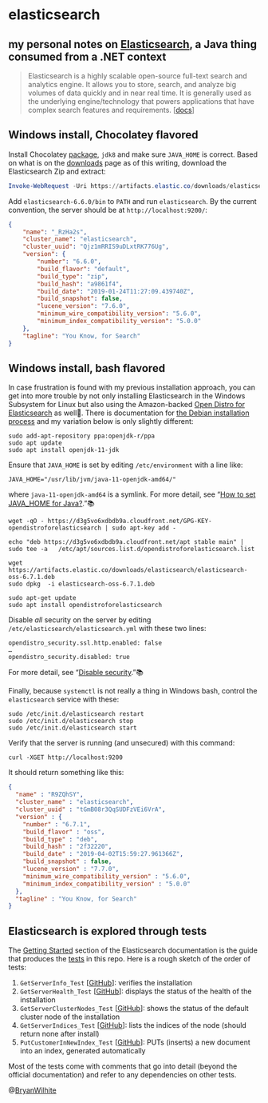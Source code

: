 # elasticsearch

## my personal notes on [Elasticsearch](https://www.elastic.co/), a Java thing consumed from a .NET context

>Elasticsearch is a highly scalable open-source full-text search and analytics engine. It allows you to store, search, and analyze big volumes of data quickly and in near real time. It is generally used as the underlying engine/technology that powers applications that have complex search features and requirements. [[docs](https://www.elastic.co/guide/en/elasticsearch/reference/current/getting-started.html)]

## Windows install, Chocolatey flavored

Install Chocolatey [package](https://chocolatey.org/packages/jdk8), `jdk8` and make sure `JAVA_HOME` is correct. Based on what is on the [downloads](https://www.elastic.co/downloads/elasticsearch) page as of this writing, download the Elasticsearch Zip and extract:

```ps1
Invoke-WebRequest -Uri https://artifacts.elastic.co/downloads/elasticsearch/elasticsearch-6.6.0.zip
```

Add `elasticsearch-6.6.0/bin` to `PATH` and run `elasticsearch`. By the current convention, the server should be at `http://localhost:9200/`:

```json
{
    "name": "_RzHa2s",
    "cluster_name": "elasticsearch",
    "cluster_uuid": "Qjz1mRRIS9uDLxtRK776Ug",
    "version": {
        "number": "6.6.0",
        "build_flavor": "default",
        "build_type": "zip",
        "build_hash": "a9861f4",
        "build_date": "2019-01-24T11:27:09.439740Z",
        "build_snapshot": false,
        "lucene_version": "7.6.0",
        "minimum_wire_compatibility_version": "5.6.0",
        "minimum_index_compatibility_version": "5.0.0"
    },
    "tagline": "You Know, for Search"
}
```

## Windows install, bash flavored

In case frustration is found with my previous installation approach, you can get into more trouble by not only installing Elasticsearch in the Windows Subsystem for Linux but also using the Amazon-backed [Open Distro for Elasticsearch](https://opendistro.github.io/for-elasticsearch/) as well😬. There is documentation for [the Debian installation process](https://opendistro.github.io/for-elasticsearch-docs/docs/install/deb/) and my variation below is only slightly different:

```console
sudo add-apt-repository ppa:openjdk-r/ppa
sudo apt update
sudo apt install openjdk-11-jdk
```

Ensure that `JAVA_HOME` is set by editing `/etc/environment` with a line like:

```plaintext
JAVA_HOME="/usr/lib/jvm/java-11-openjdk-amd64/"
```

where `java-11-openjdk-amd64` is a symlink. For more detail, see “[How to set JAVA_HOME for Java?](https://askubuntu.com/questions/175514/how-to-set-java-home-for-java).”📚

```console
wget -qO - https://d3g5vo6xdbdb9a.cloudfront.net/GPG-KEY-opendistroforelasticsearch | sudo apt-key add -

echo "deb https://d3g5vo6xdbdb9a.cloudfront.net/apt stable main" | sudo tee -a   /etc/apt/sources.list.d/opendistroforelasticsearch.list

wget https://artifacts.elastic.co/downloads/elasticsearch/elasticsearch-oss-6.7.1.deb
sudo dpkg  -i elasticsearch-oss-6.7.1.deb

sudo apt-get update
sudo apt install opendistroforelasticsearch
```

Disable _all_ security on the server by editing `/etc/elasticsearch/elasticsearch.yml` with these two lines:

```plaintext
opendistro_security.ssl.http.enabled: false
…
opendistro_security.disabled: true
```

For more detail, see “[Disable security](https://opendistro.github.io/for-elasticsearch-docs/docs/security/disable/).”📚

Finally, because `systemctl` is not really a thing in Windows bash, control the `elasticsearch` service with these:

```console
sudo /etc/init.d/elasticsearch restart
sudo /etc/init.d/elasticsearch stop
sudo /etc/init.d/elasticsearch start
```

Verify that the server is running (and unsecured) with this command:

```console
curl -XGET http://localhost:9200
```

It should return something like this:

```json
{
  "name" : "R9ZQhSY",
  "cluster_name" : "elasticsearch",
  "cluster_uuid" : "tGmB08r3QqSUDFzVEi6VrA",
  "version" : {
    "number" : "6.7.1",
    "build_flavor" : "oss",
    "build_type" : "deb",
    "build_hash" : "2f32220",
    "build_date" : "2019-04-02T15:59:27.961366Z",
    "build_snapshot" : false,
    "lucene_version" : "7.7.0",
    "minimum_wire_compatibility_version" : "5.6.0",
    "minimum_index_compatibility_version" : "5.0.0"
  },
  "tagline" : "You Know, for Search"
}
```

## Elasticsearch is explored through tests

The [Getting Started](https://www.elastic.co/guide/en/elasticsearch/reference/current/getting-started.html) section of the Elasticsearch documentation is the guide that produces the [tests](ElasticSearch.Tests) in this repo. Here is a rough sketch of the order of tests:

1. `GetServerInfo_Test` [[GitHub](https://github.com/BryanWilhite/elasticsearch/blob/master/ElasticSearch.Tests/ElasticSearchTests._.cs#L25)]: verifies the installation
2. `GetServerHealth_Test` [[GitHub](https://github.com/BryanWilhite/elasticsearch/blob/master/ElasticSearch.Tests/ElasticSearchTests._cat.cs#L43)]: displays the status of the health of the installation
3. `GetServerClusterNodes_Test` [[GitHub](https://github.com/BryanWilhite/elasticsearch/blob/master/ElasticSearch.Tests/ElasticSearchTests._cat.cs#L21)]: shows the status of the default cluster node of the installation
4. `GetServerIndices_Test` [[GitHub](https://github.com/BryanWilhite/elasticsearch/blob/master/ElasticSearch.Tests/ElasticSearchTests._cat.cs#L65)]: lists the indices of the node (should return none after install)
5. `PutCustomerInNewIndex_Test` [[GitHub](https://github.com/BryanWilhite/elasticsearch/blob/master/ElasticSearch.Tests/ElasticSearchTests._index.cs#L193)]: PUTs (inserts) a new document into an index, generated automatically

Most of the tests come with comments that go into detail (beyond the official documentation) and refer to any dependencies on other tests.

@[BryanWilhite](https://twitter.com/BryanWilhite)